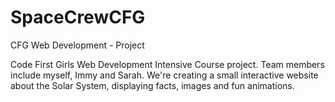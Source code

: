 # SpaceCrewCFG
 CFG Web Development - Project

 Code First Girls Web Development Intensive Course project. Team members include myself, Immy and Sarah. We're creating a small interactive website about the Solar System, displaying facts, images and fun animations.
